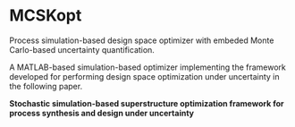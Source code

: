 # MCSKopt
Process simulation-based design space optimizer with embeded Monte Carlo-based uncertainty quantification.


A MATLAB-based simulation-based optimizer implementing the framework developed for performing design space optimization under uncertainty in the following paper.

**Stochastic simulation-based superstructure optimization framework for process synthesis and design under uncertainty**
